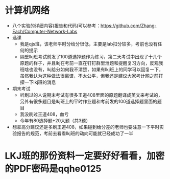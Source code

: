 # 计算机网络

- 八个实验的详细内容(报告和代码)可以参考：https://github.com/Zhang-Each/Computer-Network-Labs
- 选课
  - 我是qjs班，该老师平时分给分很低，主要是lab扣分较多，考前也没有任何的提示
  - 隔壁lkj班考试前发了100道选择题作为练习，第二天考试中出现了十几个原题的样子，并且lkj在考前一直在钉钉群里泄题和提醒复习方向，反观我班啥也没有，lkj给分如何我不清楚，如果有lkj班上的同学可以回复一下，虽然我认为这种做法很离谱，不太公平，但我还是建议大家考计网之前打探一下lkj班的消息
- 期末考试
  - 听刷过的人说期末考试有很多王道408里面的原题翻译成英文来考试的，另外有很多题目是lkj班上的平时作业题和考前发的100道选择题里面的题目
  - 我没刷过王道408，血亏
  - 今年有80选择题+20大题（共3题）
- 想拿高分建议还是多刷王道408，如果碰到给分差的老师也要注意一下平时实验报告的规范，考前去看看lkj班的动向可能就已经成功了一半

# LKJ班的那份资料一定要好好看看，加密的PDF密码是qqhe0125